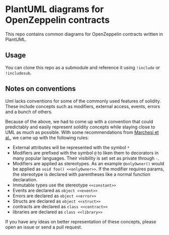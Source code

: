 # PlantUML diagrams for OpenZeppelin contracts

This repo contains common diagrams for OpenZeppelin contracts written in PlantUML.

## Usage

You can clone this repo as a submodule and reference it using `!include` or `!includesub`.

## Notes on conventions

Uml lacks conventions for some of the commonly used features of solidity. 
These include concepts such as modifiers, external access, events, errors and
a bunch of others. 

Because of the above, we had to come up with a convention that could predictably
and easily represent solidity concepts while staying close to UML as much as 
possible. With some recommendations from [Marchesi et al.](https://arxiv.org/ftp/arxiv/papers/1809/1809.09596.pdf), we came up with the following rules: 

- External attributes will be represented with the symbol `*`
- Modifiers are prefixed with the symbol `@` to liken them to decorators
in many popular languages. Their visibility is set set as private through `-`.
- Modifiers are applied as stereotypes. As an example `@onlyOwner()` would be applied as `void foo() <<onlyOwner>>`. If the modifier requires params, the stereotype is declared with parentheses like a normal function declaration.
- Immutable types use the stereotype `<<constant>>`
- Events are declared as `object <<event>>`
- Errors are declared as `object <<error>>`
- Structs are declared as `object <<struct>>`
- contracts are declared as `class <<contract>>`
- libraries are declared as `class <<library>>`

If you have any ideas on better representation of these concepts, please
open an issue or send a pull request.